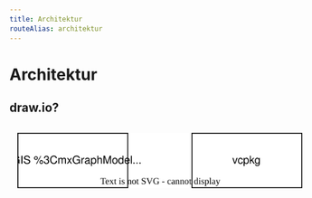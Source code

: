 ```yaml
---
title: Architektur
routeAlias: architektur
---
```


# Architektur

## draw.io?

<img src="/data/architecture.drawio.svg" style="margin: 1em" />
